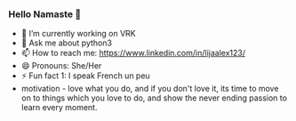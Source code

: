 ### Hello Namaste 👋

<!--
**LijaAlex12/LijaAlex12** is a ✨ _special_ ✨ repository because its `README.md` (this file) appears on your GitHub profile.

Here are some ideas to get you started:
-->

- 🔭 I’m currently working on VRK
- 💬 Ask me about python3
- 📫 How to reach me: https://www.linkedin.com/in/lijaalex123/
- 😄 Pronouns: She/Her
- ⚡ Fun fact 1: I speak French un peu
- motivation - love what you do, and if you don't love it, its time to move on to things which you love to do, and show the never ending passion to learn every moment. 
